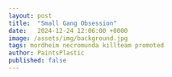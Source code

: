 ```yaml
---
layout: post
title:  "Small Gang Obsession"
date:   2024-12-24 12:06:00 +0000
image: /assets/img/background.jpg
tags: mordheim necromunda killteam promoted
author: PaintsPlastic
published: false
---
```

